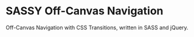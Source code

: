 SASSY Off-Canvas Navigation
===========================

Off-Canvas Navigation with CSS Transitions, written in SASS and jQuery.
